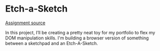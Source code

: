 # Etch-a-Sketch

[Assignment source](https://www.theodinproject.com/lessons/foundations-etch-a-sketch)

In this project, I’ll be creating a pretty neat toy for my portfolio to flex my DOM manipulation skills. I'm building a browser version of something between a sketchpad and an Etch-A-Sketch.
